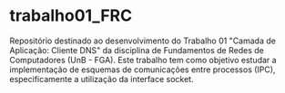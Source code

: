 # trabalho01_FRC
Repositório destinado ao desenvolvimento do Trabalho 01 "Camada de Aplicação: Cliente DNS" da disciplina de Fundamentos de Redes de Computadores (UnB - FGA). Este trabalho tem como objetivo estudar a implementação de esquemas de comunicações entre processos (IPC), especificamente a utilização da interface socket.
